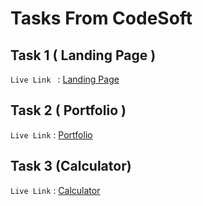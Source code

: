 # Tasks From CodeSoft
## Task 1 ( Landing Page ) 
`Live Link ` : [Landing Page](https://fab-c14.github.io/landingpage/)
## Task 2 ( Portfolio )
`Live Link` : [Portfolio](https://fabsfolio.live)
## Task 3  (Calculator)
`Live Link` : [Calculator](https://fab-c14.github.io/calculator/)

